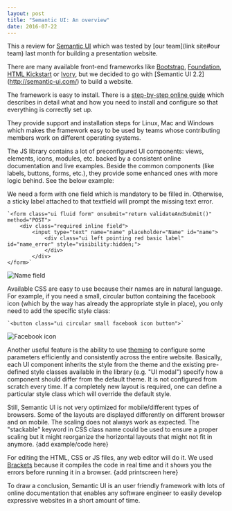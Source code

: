 ```yaml
---
layout: post
title: "Semantic UI: An overview"
date: 2016-07-22
---
```


This a review for [Semantic UI](http://semantic-ui.com/) which was tested by [our team](link site#our team) last month for building a presentation website.

There are many available front-end frameworks like [Bootstrap](http://getbootstrap.com/), [Foundation](http://foundation.zurb.com/), [HTML Kickstart](http://www.99lime.com/elements/) or [Ivory](https://github.com/kanthvallampati/IVORY), but we decided to go with [Semantic UI 2.2]
(http://semantic-ui.com/) to build a website. 

The framework is easy to install. There is a [step-by-step online guide](http://semantic-ui.com/introduction/getting-started.html) which describes in detail what and how you need to install and configure so that everything is correctly set up.

They provide support and installation steps for Linux, Mac and Windows which makes the framework easy to be used by teams whose contributing members work on different operating systems.

The JS library contains a lot of preconfigured UI components: views, elements, icons, modules, etc. backed by a consistent online documentation and live examples. Beside the common components (like labels, buttons, forms, etc.), they provide some enhanced ones with more logic behind. See the below example:

We need a form with one field which is mandatory to be filled in. Otherwise, a sticky label attached to that textfield will prompt the missing text error. 

  	`<form class="ui fluid form" onsubmit="return validateAndSubmit()" method="POST">
	    <div class="required inline field">
            <input type="text" name="name" placeholder="Name" id="name">
                <div class="ui left pointing red basic label" id="name_error" style="visibility:hidden;">
                </div>
            </div>
	</form>`

![Name field](field.png)

Available CSS are easy to use because their names are in natural language. For example, if you need a small, circular button containing the facebook icon (which by the way has already the appropriate style in place), you only need to add the specific style class:
 
 	`<button class="ui circular small facebook icon button">`

![Facebook icon](facebook.png)

Another useful feature is the ability to use [theming](http://semantic-ui.com/usage/theming.html) to configure some parameters efficiently and consistently across the entire website. Basically, each UI component inherits the style from the theme and the existing pre-defined style classes available in the library (e.g. "UI modal") specify how a component should differ from the default theme. It is not configured from scratch every time. If a completely new layout is required, one can define a particular style class which will override the default style.

Still, Semantic UI is not very optimized for mobile/different types of browsers. Some of the layouts are displayed differently on different browser and on mobile. The scaling does not always work as expected. The "stackable" keyword in CSS class name could be used to ensure
a proper scaling but it might reorganize the horizontal layouts that might not fit in anymore. 
	{add example/code here}

For editing the HTML, CSS or JS files, any web editor will do it. We used [Brackets](http://brackets.io/) because it compiles the code in real time and it shows you the errors before running it in a browser. 
  {add printscreen here}

To draw a conclusion, Semantic UI is an user friendly framework with lots of online documentation that enables any software engineer to easily develop expressive websites in a short amount of time.

